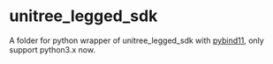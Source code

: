 # unitree_legged_sdk
A folder for python wrapper of unitree_legged_sdk with [pybind11](https://github.com/pybind/pybind11), only support python3.x now.

